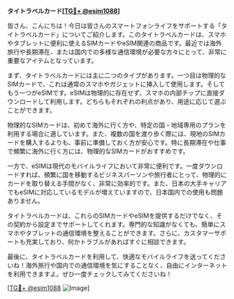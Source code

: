 **タイトラベルカード[[TG💪+ @esim1088](https://t.me/s/esim1088)]**

皆さん、こんにちは！今日は皆さんのスマートフォンライフをサポートする「タイトラベルカード」についてご紹介します。このタイトラベルカードは、スマホやタブレットに便利に使えるSIMカードやeSIM関連の商品です。最近では海外旅行や長期滞在、または国内での多様な通信環境が必要な方々にとって、非常に重要なアイテムとなっています。

まず、タイトラベルカードには主に二つのタイプがあります。一つ目は物理的なSIMカードで、これは通常のスマホやガジェットに挿入して使用します。そしてもう一つがeSIMです。eSIMは物理的に存在せず、スマホの内部チップに直接ダウンロードして利用します。どちらもそれぞれの利点があり、用途に応じて選ぶことができます。

物理的なSIMカードは、初めて海外に行く方や、特定の国・地域専用のプランを利用する場合に適しています。また、複数の国を渡り歩く際には、現地のSIMカードを購入するよりも、事前に準備しておく方が安心です。特に長期滞在や仕事で頻繁に海外に行く方には、物理的なSIMカードがおすすめです。

一方で、eSIMは現代のモバイルライフにおいて非常に便利です。一度ダウンロードすれば、頻繁に国を移動するビジネスパーソンや旅行者にとって、物理的にカードを取り替える手間がなく、非常に効率的です。また、日本の大手キャリアでもeSIMに対応しているモデルが増えていますので、日本国内での使用も問題ありません。

タイトラベルカードは、これらのSIMカードやeSIMを提供するだけでなく、その契約から設定までサポートしてくれます。専門的な知識がなくても、簡単にスマホやタブレットの通信環境を整えることができます。さらに、カスタマーサポートも充実しており、何かトラブルがあればすぐに相談できます。

最後に、タイトラベルカードを利用して、快適なモバイルライフを送ってくださいね！海外旅行や国内での通信環境を気にすることなく、自由にインターネットを利用できますよ。ぜひ一度チェックしてみてくださいね！

[[TG💪+ @esim1088](https://t.me/s/esim1088) ![Image](https://i.postimg.cc/Y0z9fWf4/image.png)]